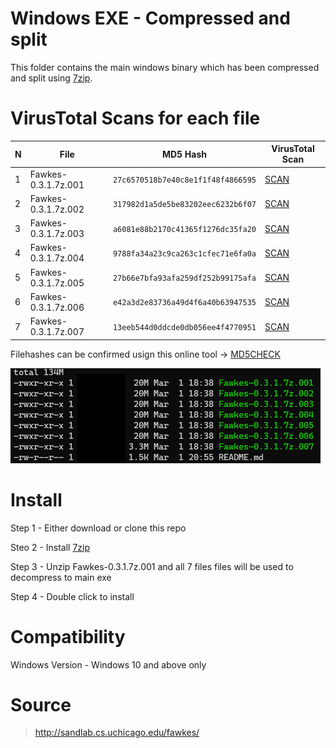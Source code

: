 # Windows EXE - Compressed and split

This folder contains the main windows binary which has been compressed and split using
[7zip](https://www.7-zip.org/). 

# VirusTotal Scans for each file

N | File | MD5 Hash | VirusTotal Scan
--- | --- |--- | ---
1 | Fawkes-0.3.1.7z.001 | `27c6570518b7e40c8e1f1f48f4866595` |[SCAN](https://www.virustotal.com/gui/url/6f219b4ed71377354445a501c8204775170bcc76898a2ecf6a687c686aab3dc5/detection)
2 | Fawkes-0.3.1.7z.002 | `317982d1a5de5be83202eec6232b6f07` |[SCAN](https://www.virustotal.com/gui/url/96eb089b5ac34d9575060bce6f04aebb0b9467312799ce34505bbb382b0e0aa6/detection)
3 | Fawkes-0.3.1.7z.003 | `a6081e88b2170c41365f1276dc35fa20` |[SCAN](https://www.virustotal.com/gui/url/00bab59f0ad996d4b753a665e9d9739c555343c584f8f282c5498b20b74aa89f/detection)
4 | Fawkes-0.3.1.7z.004 | `9788fa34a23c9ca263c1cfec71e6fa0a` |[SCAN](https://www.virustotal.com/gui/url/f9d638008c1e95c8b0c401ba1e375a48cb60d859dfbcad6fd9b74256c78b8dc4/detection)
5 | Fawkes-0.3.1.7z.005 | `27b66e7bfa93afa259df252b99175afa` |[SCAN](https://www.virustotal.com/gui/url/9d5867d685e31afa1c5ff06c1e49c5892f9b6a3d72f7f89e5f3fef926802956c/detection)
6 | Fawkes-0.3.1.7z.006 | `e42a3d2e83736a49d4f6a40b63947535` |[SCAN](https://www.virustotal.com/gui/url/047504fad35b5c9dab185c04dfec5406d2b04becef3ee6278a1395df84046406/detection)
7 | Fawkes-0.3.1.7z.007 | `13eeb544d0ddcde0db056ee4f4770951` |[SCAN](https://www.virustotal.com/gui/url/9a387b332385aa91bafe431d2b0a0e525d41e6fb72f6af8d890261c7dcbd664b/detection)

Filehashes can be confirmed usign this online tool -> [MD5CHECK](https://emn178.github.io/online-tools/md5_checksum.html)

![](WinFileList.jpg)

# Install 

Step 1 - Either download or clone this repo

Steo 2 - Install [7zip](https://www.7-zip.org/) 

Step 3 - Unzip Fawkes-0.3.1.7z.001 and all 7 files files will be used to decompress to main exe

Step 4 - Double click to install 

# Compatibility 

Windows Version - Windows 10 and above only 

# Source

> http://sandlab.cs.uchicago.edu/fawkes/
